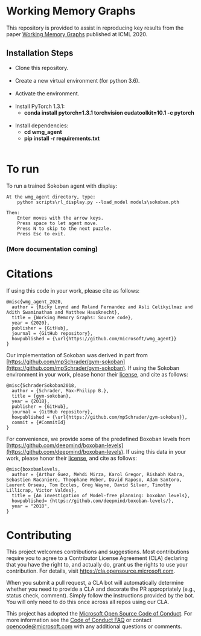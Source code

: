 
# Working Memory Graphs
This repository is provided to assist in reproducing key results from 
the paper [Working Memory Graphs](https://arxiv.org/abs/1911.07141)
published at ICML 2020.


## Installation Steps
* Clone this repository.
	<br/><br/>
* Create a new virtual environment (for python 3.6).
	<br/><br/>
* Activate the environment.
	<br/><br/>
* Install PyTorch 1.3.1:
	* **conda install pytorch=1.3.1 torchvision cudatoolkit=10.1 -c pytorch**
	<br/><br/>
* Install dependencies:
	* **cd wmg_agent**
    * **pip install -r requirements.txt**
	<br/><br/>

# To run

To run a trained Sokoban agent with display:

    At the wmg_agent directory, type:
        python scripts\rl_display.py --load_model models\sokoban.pth
    
    Then:
        Enter moves with the arrow keys.
        Press space to let agent move.
        Press N to skip to the next puzzle.
        Press Esc to exit.

### (More documentation coming)

# Citations

If using this code in your work, please cite as follows:

    @misc{wmg_agent_2020,
      author = {Ricky Loynd and Roland Fernandez and Asli Celikyilmaz and Adith Swaminathan and Matthew Hausknecht},
      title = {Working Memory Graphs: Source code},
      year = {2020},
      publisher = {GitHub},
      journal = {GitHub repository},
      howpublished = {\url{https://github.com/microsoft/wmg_agent}}
    }

Our implementation of Sokoban was derived in part from [https://github.com/mpSchrader/gym-sokoban](https://github.com/mpSchrader/gym-sokoban).
If using the Sokoban environment in your work, please honor their [license](environments/gym-sokoban-LICENSE), and cite as follows:

    @misc{SchraderSokoban2018,
      author = {Schrader, Max-Philipp B.},
      title = {gym-sokoban},
      year = {2018},
      publisher = {GitHub},
      journal = {GitHub repository},
      howpublished = {\url{https://github.com/mpSchrader/gym-sokoban}},
      commit = {#CommitId}
    }

For convenience, we provide some of the predefined Boxoban levels from [https://github.com/deepmind/boxoban-levels](https://github.com/deepmind/boxoban-levels).
If using this data in your work, please honor their [license](data/boxoban-levels-master/LICENSE), and cite as follows:

    @misc{boxobanlevels,
      author = {Arthur Guez, Mehdi Mirza, Karol Gregor, Rishabh Kabra, Sebastien Racaniere, Theophane Weber, David Raposo, Adam Santoro, Laurent Orseau, Tom Eccles, Greg Wayne, David Silver, Timothy Lillicrap, Victor Valdes},
      title = {An investigation of Model-free planning: boxoban levels},
      howpublished= {https://github.com/deepmind/boxoban-levels/},
      year = "2018",
    }

# Contributing

This project welcomes contributions and suggestions.  Most contributions require you to agree to a
Contributor License Agreement (CLA) declaring that you have the right to, and actually do, grant us
the rights to use your contribution. For details, visit https://cla.opensource.microsoft.com.

When you submit a pull request, a CLA bot will automatically determine whether you need to provide
a CLA and decorate the PR appropriately (e.g., status check, comment). Simply follow the instructions
provided by the bot. You will only need to do this once across all repos using our CLA.

This project has adopted the [Microsoft Open Source Code of Conduct](https://opensource.microsoft.com/codeofconduct/).
For more information see the [Code of Conduct FAQ](https://opensource.microsoft.com/codeofconduct/faq/) or
contact [opencode@microsoft.com](mailto:opencode@microsoft.com) with any additional questions or comments.
